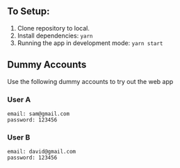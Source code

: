## To Setup:

1. Clone repository to local.
2. Install dependencies: `yarn`
3. Running the app in development mode: `yarn start`

## Dummy Accounts

Use the following dummy accounts to try out the web app

### User A

```
email: sam@gmail.com
password: 123456
```

### User B

```
email: david@gmail.com
password: 123456
```
